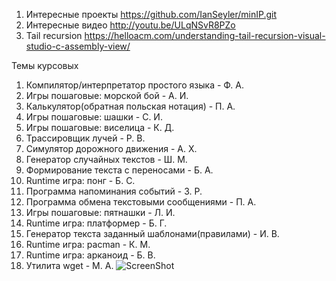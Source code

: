 ﻿1. Интересные проекты
https://github.com/IanSeyler/minIP.git
2. Интересные видео
http://youtu.be/ULqNSvR8PZo
3. Tail recursion
https://helloacm.com/understanding-tail-recursion-visual-studio-c-assembly-view/


Темы курсовых

1. Компилятор/интерпретатор простого языка - Ф. А.
2. Игры пошаговые: морской бой - А. И.
3. Калькулятор(обратная польская нотация) - П. А.
4. Игры пошаговые: шашки - С. И.
5. Игры пошаговые: виселица - К. Д.
6. Трассировщик лучей - Р. В.
7. Симулятор дорожного движения - А. Х.
8. Генератор случайных текстов - Ш. М.
9. Формирование текста с переносами - Б. А.
10. Runtime игра: понг - Б. С.
11. Программа напоминания событий - З. Р.
12. Программа обмена текстовыми сообщениями - П. А.
13. Игры пошаговые: пятнашки - Л. И.
14. Runtime игра: платформер - Б. Г.
15. Генератор текста заданный шаблонами(правилами) - И. В.
16. Runtime игра: pacman - К. М.
17. Runtime игра: арканоид - Б. В.
18. Утилита wget - М. А.
![ScreenShot](https://pp.vk.me/c621417/v621417231/c48e/9MJY8JTsnMc.jpg)

